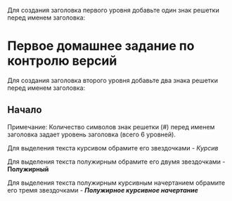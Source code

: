 Для создания заголовка первого уровня добавьте один знак решетки перед именем заголовка:
# Первое домашнее задание по контролю версий 

Для создания заголовка второго уровня добавьте два знака решетки перед именем заголовка:
## Начало

Примечание: Количество символов знак решетки (#) перед именем заголовка задает уровень заголовка (всего 6 уровней).

Для выделения текста курсивом обрамите его звездочками - *Курсив*

Для выделения текста полужирным обрамите его двумя звездочками - **Полужирный**

Для выделения текста полужирным курсивным начертанием обрамите его тремя звездочками - ***Полужирное курсивное начертание***

